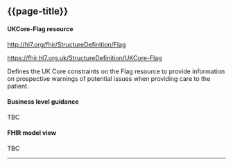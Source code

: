## {{page-title}}
#### UKCore-Flag resource

http://hl7.org/fhir/StructureDefinition/Flag

https://fhir.hl7.org.uk/StructureDefinition/UKCore-Flag

Defines the UK Core constraints on the Flag resource to provide information on prospective warnings of potential issues when providing care to the patient.

#### Business level guidance

TBC

#### FHIR model view

TBC

<hr>